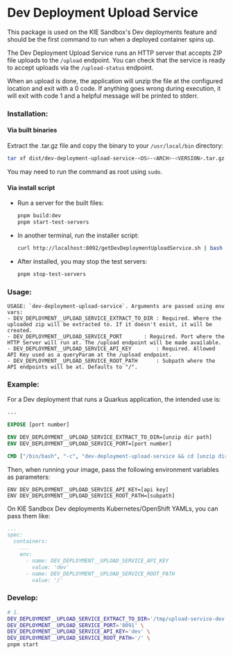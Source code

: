 # Dev Deployment Upload Service

This package is used on the KIE Sandbox's Dev deployments feature and should be the first command to run when a deployed container spins up.

The Dev Deployment Upload Service runs an HTTP server that accepts ZIP file uploads to the `/upload` endpoint. You can check that the service is ready to accept uploads via the `/upload-status` endpoint.

When an upload is done, the application will unzip the file at the configured location and exit with a 0 code. If anything goes wrong during execution, it will exit with code 1 and a helpful message will be printed to stderr.

### Installation:

#### Via built binaries

Extract the .tar.gz file and copy the binary to your `/usr/local/bin` directory:

```bash
tar xf dist/dev-deployment-upload-service-<OS>-<ARCH>-<VERSION>.tar.gz -C /usr/local/bin
```

You may need to run the command as root using `sudo`.

#### Via install script

- Run a server for the built files:
  ```bash
  pnpm build:dev
  pnpm start-test-servers
  ```
- In another terminal, run the installer script:
  ```bash
  curl http://localhost:8092/getDevDeploymentUploadService.sh | bash
  ```
- After installed, you may stop the test servers:
  ```bash
  pnpm stop-test-servers
  ```

### Usage:

```
USAGE: `dev-deployment-upload-service`. Arguments are passed using env vars:
- DEV_DEPLOYMENT__UPLOAD_SERVICE_EXTRACT_TO_DIR	: Required. Where the uploaded zip will be extracted to. If it doesn't exist, it will be created.
- DEV_DEPLOYMENT__UPLOAD_SERVICE_PORT		: Required. Port where the HTTP Server will run at. The /upload endpoint will be made available.
- DEV_DEPLOYMENT__UPLOAD_SERVICE_API_KEY		: Required. Allowed API Key used as a queryParam at the /upload endpoint.
- DEV_DEPLOYMENT__UPLOAD_SERVICE_ROOT_PATH		: Subpath where the API endpoints will be at. Defaults to "/".
```

### Example:

For a Dev deployment that runs a Quarkus application, the intended use is:

```Dockerfile
...

EXPOSE [port number]

ENV DEV_DEPLOYMENT__UPLOAD_SERVICE_EXTRACT_TO_DIR=[unzip dir path]
ENV DEV_DEPLOYMENT__UPLOAD_SERVICE_PORT=[port number]

CMD ["/bin/bash", "-c", "dev-deployment-upload-service && cd [unzip dir path] && mvn quarkus:dev"]
```

Then, when running your image, pass the following environment variables as parameters:

```
ENV DEV_DEPLOYMENT__UPLOAD_SERVICE_API_KEY=[api key]
ENV DEV_DEPLOYMENT__UPLOAD_SERVICE_ROOT_PATH=[subpath]
```

On KIE Sandbox Dev deployments Kubernetes/OpenShift YAMLs, you can pass them like:

```yaml
...
spec:
  containers:
    ...
    env:
      - name: DEV_DEPLOYMENT__UPLOAD_SERVICE_API_KEY
        value: 'dev'
      - name: DEV_DEPLOYMENT__UPLOAD_SERVICE_ROOT_PATH
        value: '/'
```

### Develop:

```bash
# 1.
DEV_DEPLOYMENT__UPLOAD_SERVICE_EXTRACT_TO_DIR='/tmp/upload-service-dev' \
DEV_DEPLOYMENT__UPLOAD_SERVICE_PORT='8091' \
DEV_DEPLOYMENT__UPLOAD_SERVICE_API_KEY='dev' \
DEV_DEPLOYMENT__UPLOAD_SERVICE_ROOT_PATH='/' \
pnpm start
```
